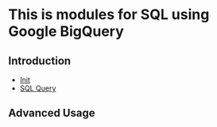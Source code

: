 # This is modules for SQL using Google BigQuery

## Introduction
* [Init](./Introduction/first.ipynb)
* [SQL Query](./Introduction/querytrain.ipynb)
## Advanced Usage